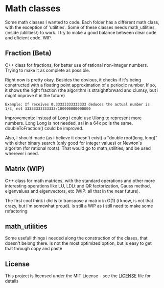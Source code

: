 # Math classes
Some math classes I wanted to code. Each folder has a different math class, with the exception of 'utilities'. Some of these classes needs math_utilities (inside /utilities/) to work. I try to make a good balance between clear code and eficient code. WIP.

## Fraction (Beta)

C++ class for fractions, for better use of rational non-integer numbers. Trying to make it as complete as possible.

Right now is pretty okay. Besides the obvious, it checks if it's being constructed with a floating point approximation of a periodic number. If so, it shows the right fraction (the algorithm is straightforward and clumsy, but i might improve it in the future)

    Example: If receives 0.33333333333333 deduces the actual number is 1/3, not 33333333333333/100000000000000

Improvements: Instead of Long i could use Ulong to represent more numbers. Long Long is not needed, asi in a 64x pc is the same. doubleToFraction() could be improved.

Also, I should made (as i believe it doesn't exist) a "double root(long, long)" with either binary search (only good for integer values) or Newton's algoritm (for rational roots).
	That would go to math_utilities, and be used wherever i need.

## Matrix (WIP)

C++ class for math matrices, with the standard operations and other more interesting operations like LU, LDLt and QR factorization, Gauss method, eigenvalues and eigenvectors, etc (WIP: all that in the near future).

The first cool think i did is to transpose a matrix in O(1) (i know, is not that crazy, but i'm somewhat proud). Is still a WIP as i still need to make some refactoring

## math_utilities

Some usefull things i needed along the construction of the clases, that doesn't belong there. Is not the most optimized option, but is easy to get that through copy and paste


## License

This project is licensed under the MIT License - see the [LICENSE](LICENSE) file for details